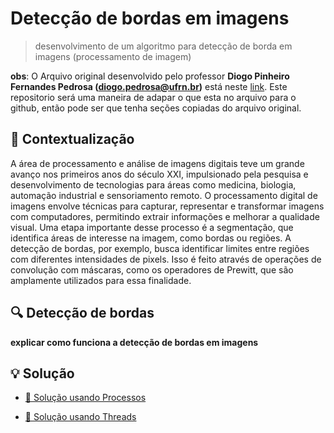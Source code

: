 # Detecção de bordas em imagens

> desenvolvimento de um algoritmo para detecção de borda em imagens (processamento de imagem)

**obs**: O Arquivo original desenvolvido pelo professor **Diogo Pinheiro Fernandes Pedrosa (diogo.pedrosa@ufrn.br)** está neste [link](https://drive.google.com/file/d/1dVhv4gRqLFQR_x1HROlrY6U14ozjzdnD/view?usp=sharing). Este repositorio será uma maneira de adapar o que esta no arquivo para o github, então pode ser que tenha seções copiadas do arquivo original.

## 🧩 Contextualização

A área de processamento e análise de imagens digitais teve um grande avanço nos primeiros anos do século XXI, impulsionado pela pesquisa e desenvolvimento de tecnologias para áreas como medicina, biologia, automação industrial e sensoriamento remoto. O processamento digital de imagens envolve técnicas para capturar, representar e transformar imagens com computadores, permitindo extrair informações e melhorar a qualidade visual. Uma etapa importante desse processo é a segmentação, que identifica áreas de interesse na imagem, como bordas ou regiões. A detecção de bordas, por exemplo, busca identificar limites entre regiões com diferentes intensidades de pixels. Isso é feito através de operações de convolução com máscaras, como os operadores de Prewitt, que são amplamente utilizados para essa finalidade.

## 🔍 Detecção de bordas

**explicar como funciona a detecção de bordas em imagens**

## 💡 Solução

- [📌 Solução usando Processos](https://github.com/CarlosG18/so_dca0108/blob/main/unidade1/u1t1/u1t1_process.md)

- [📌 Solução usando Threads](https://github.com/CarlosG18/so_dca0108/blob/main/unidade1/u1t1/u1t1_threads.md)